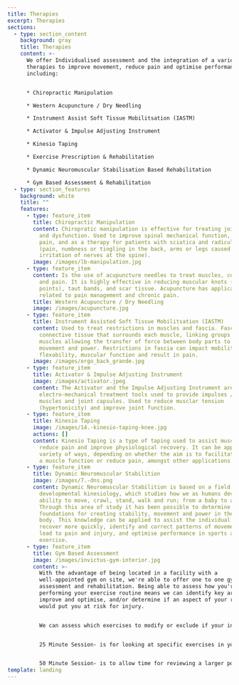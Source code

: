 ```yaml
---
title: Therapies
excerpt: Therapies
sections:
  - type: section_content
    background: gray
    title: Therapies
    content: >-
      We offer Individualised assessment and the integration of a variety of
      therapies to improve movement, reduce pain and optimise performance
      including:


      * Chiropractic Manipulation

      * Western Acupuncture / Dry Needling

      * Instrument Assist Soft Tissue Mobilitsation (IASTM)

      * Activator & Impulse Adjusting Instrument

      * Kinesio Taping

      * Exercise Prescription & Rehabilitation

      * Dynamic Neuromuscular Stabilisation Based Rehabilitation

      * Gym Based Assessment & Rehabilitation
  - type: section_features
    background: white
    title: ""
    features:
      - type: feature_item
        title: Chiropractic Manipulation
        content: Chiropratic manipulation is effective for treating joint restriction
          and dysfunction. Used to improve spinal mechanical function, reduce
          pain, and as a therapy for patients with sciatica and radiculopathy
          (pain, numbness or tingling in the back, arms or legs caused by
          irritation of nerves at the spine).
        image: /images/lb-manipulation.jpg
      - type: feature_item
        content: Is the use of acupuncture needles to treat muscles, connective tissue
          and pain. It is highly effective in reducing muscular knots (trigger
          points), taut bands, and scar tissue. Acupuncture has applications
          related to pain management and chronic pain.
        title: Western Acupuncture / Dry Needling
        image: /images/acupuncture.jpg
      - type: feature_item
        title: Instrument Assisted Soft Tissue Mobilitsation (IASTM)
        content: Used to treat restrictions in muscles and fascia. Fascia is a
          connective tissue that surrounds each muscle, linking groups of
          muscles allowing the transfer of force between body parts to generate
          movement and power. Restrictions in fascia can impact mobility,
          flexability, muscular function and result in pain.
        image: /images/ergo_back_grande.jpg
      - type: feature_item
        title: Activator & Impulse Adjusting Instrument
        image: /images/activator.jpeg
        content: The Activator and the Impulse Adjusting Instrument are mechanical and
          electro-mechanical treatment tools used to provide impulses / taps to
          muscles and joint capsules. Used to reduce musclar tension
          (hypertonicity) and improve joint function.
      - type: feature_item
        title: Kinesio Taping
        image: /images/14.-kinesio-taping-knee.jpg
        actions: []
        content: Kinesio Taping is a type of taping used to assist muscular function,
          reduce pain and improve physiological recovery. It can be applied in a
          variety of ways, depending on whether the aim is to facilitate / help
          a muscle function or reduce pain, amongst other applications.
      - type: feature_item
        title: Dynamic Neuromuscular Stabilition
        image: /images/7.-dns.png
        content: Dynamic Neuromuscular Stabilition is based on a field of study called
          developmental kinesiology, which studies how we as humans develop the
          ability to move, crawl, stand, walk and run; from a baby to an adult.
          Through this area of study it has been possible to determine the
          foundations for creating stability, movement and power in the human
          body. This knowledge can be applied to assist the individual in pain
          recover more quickly, identify and correct patterns of movement which
          lead to pain and injury, and optimise performance in sports and
          exercise.
      - type: feature_item
        title: Gym Based Assessment
        image: /images/invictus-gym-interior.jpg
        content: >-
          With the advantage of being located in a facility with a
          well-appointed gym on site, we're able to offer one to one gym-based
          assessment and rehabilitation. Being able to assess how you're
          performing your exercise routine means we can identify key areas to
          improve and optimise, and/or determine if an aspect of your routine
          would put you at risk for injury. 


          We can assess which exercises to modify or exclude if your in an injury phase, and if you would benefit from additional gym-based exercises to accelerate recovery or reduce the chance of injury recurrence. 


          25 Minute Session- is for looking at specific exercises in your routine and/or adding in a specific gym based rehabilitation exercise(s). 


          50 Minute Session- is to allow time for reviewing a larger portion of your exercise routine and for covering gym based rehabilitation or performance exercises as needed.
template: landing
---
```

